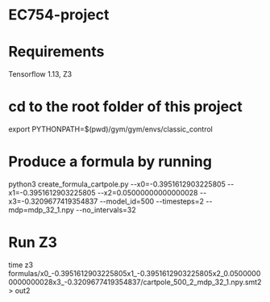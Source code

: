 # EC754-project
# Requirements
Tensorflow 1.13, Z3

# cd to the root folder of this project
export PYTHONPATH=$(pwd)/gym/gym/envs/classic_control

# Produce a formula by running
python3 create_formula_cartpole.py --x0=-0.3951612903225805 --x1=-0.3951612903225805 --x2=0.05000000000000028 --x3=-0.3209677419354837 --model_id=500 --timesteps=2 --mdp=mdp_32_1.npy --no_intervals=32

# Run Z3
time z3 formulas/x0_-0.3951612903225805x1_-0.3951612903225805x2_0.05000000000000028x3_-0.3209677419354837/cartpole_500_2_mdp_32_1.npy.smt2 > out2

